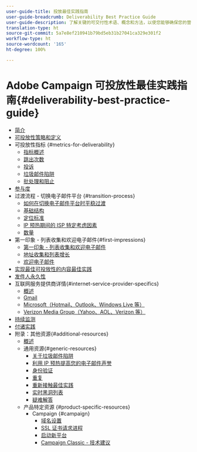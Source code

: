 ```yaml
---
user-guide-title: 投放最佳实践指南
user-guide-breadcrumb: Deliverability Best Practice Guide
user-guide-description: 了解关键的可交付性术语、概念和方法，以使您能够确保您的营销计划取得成功。
translation-type: ht
source-git-commit: 5a7e8ef210941b79bd5eb31b27041ca329e301f2
workflow-type: ht
source-wordcount: '165'
ht-degree: 100%

---
```



# Adobe Campaign 可投放性最佳实践指南{#deliverability-best-practice-guide}

+ [简介](/help/introduction.md)
+ [可投放性策略和定义](/help/deliverability-strategy-and-definition.md)
+ 可投放性指标 {#metrics-for-deliverability}
   + [指标概述](/help/metrics/metrics-overview.md)
   + [跳出次数](/help/metrics/bounces.md)
   + [投诉](/help/metrics/complaints.md)
   + [垃圾邮件陷阱](/help/metrics/spam-traps.md)
   + [批处理和阻止](/help/metrics/bulking-and-blocking.md)
+ [参与度](/help/engagement.md)
+ 过渡流程 - 切换电子邮件平台 {#transition-process}
   + [如何在切换电子邮件平台时平稳过渡](/help/transition-process/switching-email-platforms.md)
   + [基础结构](/help/transition-process/infrastructure.md)
   + [定位标准](/help/transition-process/targeting-criteria.md)
   + [IP 预热期间的 ISP 特定考虑因素](/help/transition-process/isp-specific-considerations-during-ip-warming.md)
   + [数量](/help/transition-process/volume.md)
+ 第一印象 - 列表收集和欢迎电子邮件{#first-impressions}
   + [第一印象 - 列表收集和欢迎电子邮件](/help/first-impressions/introduction.md)
   + [地址收集和列表增长](/help/first-impressions/address-collection-and-list-growth.md)
   + [欢迎电子邮件](/help/first-impressions/welcome-emails.md)
+ [实现最佳可投放性的内容最佳实践](/help/content-best-practices-for-optimal-delivery.md)
+ [发件人永久性](/help/sender-permanence.md)
+ 互联网服务提供商详情{#internet-service-provider-specifics}
   + [概述](/help/internet-service-provider-specifics/overview.md)
   + [Gmail](/help/internet-service-provider-specifics/gmail.md)
   + [Microsoft（Hotmail、Outlook、Windows Live 等）](/help/internet-service-provider-specifics/microsoft.md)
   + [Verizon Media Group（Yahoo、AOL、Verizon 等）](/help/internet-service-provider-specifics/verizon-media-group.md)
+ [持续监测](/help/ongoing-monitoring.md)
+ [付诸实践](/help/putting-it-in-practice.md)
+ 附录：其他资源{#additional-resources}
   + [概述](/help/additional-resources/general-resources.md)
   + 通用资源{#generic-resources}
      + [关于垃圾邮件陷阱](/help/additional-resources/all-about-spam-traps.md)
      + [利用 IP 预热提高您的电子邮件声誉](/help/additional-resources/increase-reputation-with-ip-warming.md)
      + [身份验证](/help/additional-resources/authentication.md)
      + [重复](/help/additional-resources/duplicates.md)
      + [重新接触最佳实践](/help/additional-resources/re-engagement.md)
      + [实时黑洞列表](/help/additional-resources/blocklist-databases.md)
      + [疑难解答](/help/additional-resources/troubleshooting.md)
   + 产品特定资源 {#product-specific-resources}
      + Campaign {#campaign}
         + [域名设置](/help/additional-resources/ac-domain-name-setup.md)
         + [SSL 证书请求进程](/help/additional-resources/ac-ssl-certificate-request.md)
         + [启动新平台](/help/additional-resources/ac-starting-new-platform.md)
         + [Campaign Classic - 技术建议](/help/additional-resources/acc-technical-recommendations.md)
